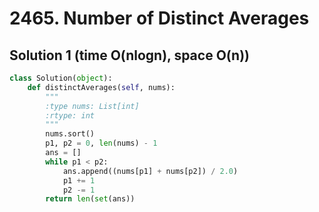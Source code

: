 # 2465. Number of Distinct Averages

## Solution 1 (time O(nlogn), space O(n))

```python
class Solution(object):
    def distinctAverages(self, nums):
        """
        :type nums: List[int]
        :rtype: int
        """
        nums.sort()
        p1, p2 = 0, len(nums) - 1
        ans = []
        while p1 < p2:
            ans.append((nums[p1] + nums[p2]) / 2.0)
            p1 += 1
            p2 -= 1
        return len(set(ans))
```
